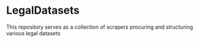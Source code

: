# LegalDatasets
This repository serves as a collection of scrapers procuring and structuring various legal datasets
